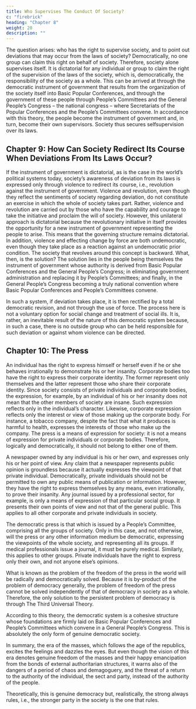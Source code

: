 ```yaml
---
title: Who Supervises The Conduct Of Society?
c: "firebrick"
heading: "Chapter 8"
weight: 20
description: ""
---
```




The question arises: who has the right to supervise society, and
to point out deviations that may occur from the laws of society?
Democratically, no one group can claim this right on behalf of
society. Therefore, society alone supervises itself. It is dictatorial
for any individual or group to claim the right of the supervision
of the laws of the society, which is, democratically, the responsibility of the society as a whole. This can be arrived at through the democratic instrument of government that results from the
organization of the society itself into Basic Popular Conferences,
and through the government of these people through People’s
Committees and the General People’s Congress – the national
congress – where Secretariats of the Popular Conferences and
the People’s Committees convene. In accordance with this theory, the people become the instrument of government and, in
turn, become their own supervisors. Society thus secures selfsupervision over its laws.


## Chapter 9: How Can Society Redirect Its Course When Deviations From Its Laws Occur?

If the instrument of government is dictatorial, as is the case in
the world’s political systems today, society’s awareness of deviation from its laws is expressed only through violence to redirect its course, i.e., revolution against the instrument of government.
Violence and revolution, even though they reflect the sentiments
of society regarding deviation, do not constitute an exercise in
which the whole of society takes part. Rather, violence and revolution are carried out by those who have the capability and
courage to take the initiative and proclaim the will of society.
However, this unilateral approach is dictatorial because the revolutionary initiative in itself provides the opportunity for a new
instrument of government representing the people to arise. This
means that the governing structure remains dictatorial. In addition, violence and effecting change by force are both undemocratic, even though they take place as a reaction against an undemocratic prior condition. The society that revolves around this
concept is backward. What, then, is the solution?
The solution lies in the people being themselves the instrument of government whose authority is derived from Basic Popular Conferences and the General People’s Congress; in eliminating government administration and replacing it by People’s
Committees; and finally, in the General People’s Congress becoming a truly national convention where Basic Popular Conferences and People’s Committees convene. 

In such a system, if deviation takes place, it is then rectified
by a total democratic revision, and not through the use of force.
The process here is not a voluntary option for social change and
treatment of social ills. It is, rather, an inevitable result of the
nature of this democratic system because, in such a case, there is
no outside group who can be held responsible for such deviation
or against whom violence can be directed.



## Chapter 10: The Press

An individual has the right to express himself or herself even if
he or she behaves irrationally to demonstrate his or her insanity.
Corporate bodies too have the right to express their corporate
identity. The former represent only themselves and the latter
represent those who share their corporate identity. Since society
consists of private individuals and corporate bodies, the expression, for example, by an individual of his or her insanity does not mean that the other members of society are insane. Such
expression reflects only in the individual’s character. Likewise,
corporate expression reflects only the interest or view of those
making up the corporate body. For instance, a tobacco company,
despite the fact that what it produces is harmful to health, expresses the interests of those who make up the company.
The press is a means of expression for society: it is not a
means of expression for private individuals or corporate bodies. Therefore, logically and democratically, it should not belong to either one of them.

A newspaper owned by any individual is his or her own, and
expresses only his or her point of view. Any claim that a newspaper represents public opinion is groundless because it actually
expresses the viewpoint of that private individual. Democratically, private individuals should not be permitted to own any
public means of publication or information. However, they have
the right to express themselves by any means, even irrationally, to prove their insanity. Any journal issued by a professional sector, for example, is only a means of expression of that particular
social group. It presents their own points of view and not that
of the general public. This applies to all other corporate and
private individuals in society. 

The democratic press is that which is issued by a People’s
Committee, comprising all the groups of society. Only in this
case, and not otherwise, will the press or any other information
medium be democratic, expressing the viewpoints of the whole
society, and representing all its groups.
If medical professionals issue a journal, it must be purely
medical. Similarly, this applies to other groups. Private individuals have the right to express only their own, and not anyone else’s opinions.

What is known as the problem of the freedom of the press in
the world will be radically and democratically solved. Because it
is by-product of the problem of democracy generally, the problem of freedom of the press cannot be solved independently of
that of democracy in society as a whole. Therefore, the only solution to the persistent problem of democracy is through The
Third Universal Theory.

According to this theory, the democratic system is a cohesive structure whose foundations are firmly laid on Basic Popular Conferences and People’s Committees which convene in a
General People’s Congress. This is absolutely the only form of
genuine democratic society.

In summary, the era of the masses, which follows the age
of the republics, excites the feelings and dazzles the eyes. But
even though the vision of this era denotes genuine freedom of
the masses and their happy emancipation from the bonds of external authoritarian structures, it warns also of the dangers of
a period of chaos and demagoguery, and the threat of a return
to the authority of the individual, the sect and party, instead of
the authority of the people.

Theoretically, this is genuine democracy but, realistically, the
strong always rules, i.e., the stronger party in the society is the
one that rules.


